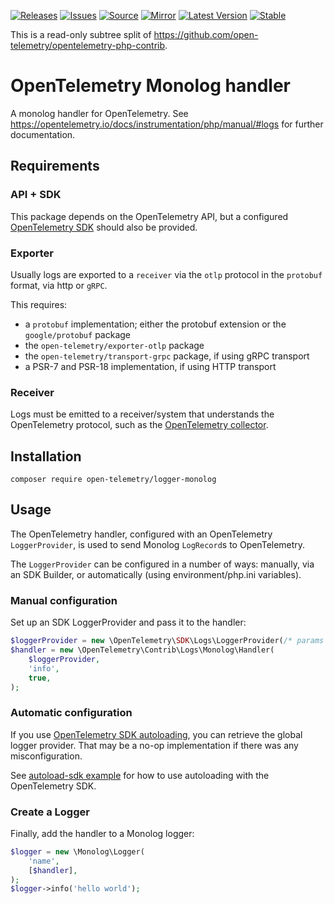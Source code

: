 [![Releases](https://img.shields.io/badge/releases-purple)](https://github.com/opentelemetry-php/contrib-logs-monolog/releases)
[![Issues](https://img.shields.io/badge/issues-pink)](https://github.com/open-telemetry/opentelemetry-php/issues)
[![Source](https://img.shields.io/badge/source-contrib-green)](https://github.com/open-telemetry/opentelemetry-php-contrib/tree/main/src/Logs/Monolog)
[![Mirror](https://img.shields.io/badge/mirror-opentelemetry--php--contrib-blue)](https://github.com/opentelemetry-php/contrib-logger-monolog)
[![Latest Version](http://poser.pugx.org/open-telemetry/opentelemetry-logger-monolog/v/unstable)](https://packagist.org/packages/open-telemetry/opentelemetry-logger-monolog/)
[![Stable](http://poser.pugx.org/open-telemetry/opentelemetry-logger-monolog/v/stable)](https://packagist.org/packages/open-telemetry/opentelemetry-logger-monolog/)

This is a read-only subtree split of https://github.com/open-telemetry/opentelemetry-php-contrib.

# OpenTelemetry Monolog handler

A monolog handler for OpenTelemetry. See https://opentelemetry.io/docs/instrumentation/php/manual/#logs for further documentation.

## Requirements

### API + SDK

This package depends on the OpenTelemetry API, but a configured [OpenTelemetry SDK](https://opentelemetry.io/docs/instrumentation/php/sdk/) should also be provided.

### Exporter

Usually logs are exported to a `receiver` via the `otlp` protocol in the `protobuf` format, via http or `gRPC`.

This requires:

- a `protobuf` implementation; either the protobuf extension or the `google/protobuf` package
- the `open-telemetry/exporter-otlp` package
- the `open-telemetry/transport-grpc` package, if using gRPC transport
- a PSR-7 and PSR-18 implementation, if using HTTP transport

### Receiver
Logs must be emitted to a receiver/system that understands the OpenTelemetry protocol, such as the [OpenTelemetry collector](https://opentelemetry.io/docs/collector/).

## Installation

```shell
composer require open-telemetry/logger-monolog
```

## Usage

The OpenTelemetry handler, configured with an OpenTelemetry `LoggerProvider`, is used to send Monolog `LogRecord`s to OpenTelemetry.

The `LoggerProvider` can be configured in a number of ways: manually, via an SDK Builder, or automatically (using environment/php.ini variables).

### Manual configuration

Set up an SDK LoggerProvider and pass it to the handler:

```php
$loggerProvider = new \OpenTelemetry\SDK\Logs\LoggerProvider(/* params */);
$handler = new \OpenTelemetry\Contrib\Logs\Monolog\Handler(
    $loggerProvider,
    'info',
    true,
);
```

### Automatic configuration

If you use [OpenTelemetry SDK autoloading](https://opentelemetry.io/docs/instrumentation/php/sdk/#autoloading), you can retrieve the global logger
provider. That may be a no-op implementation if there was any misconfiguration.

See [autoload-sdk example](./example/autoload-sdk.php) for how to use autoloading with the OpenTelemetry SDK.

### Create a Logger

Finally, add the handler to a Monolog logger:

```php
$logger = new \Monolog\Logger(
    'name',
    [$handler],
);
$logger->info('hello world');
```